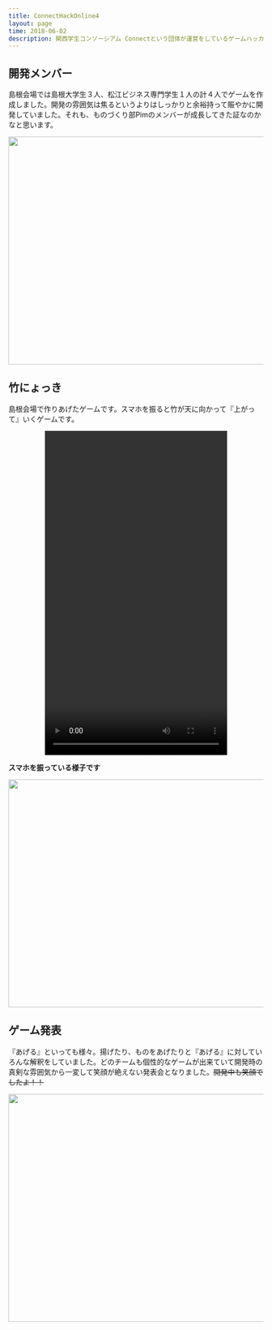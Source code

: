 ```yaml
---
title: ConnectHackOnline4
layout: page
time: 2018-06-02
description: 関西学生コンソーシアム Connectという団体が運営をしているゲームハッカソンです。オンラインでゲーム作成して、大学同士を繋げるイベントです。今回は「あげる」をテーマに５会場に集まる学生が思考を巡らせ奇想天外なゲームを作成しました。
---
```


## 開発メンバー
島根会場では島根大学生３人、松江ビジネス専門学生１人の計４人でゲームを作成しました。開発の雰囲気は焦るというよりはしっかりと余裕持って賑やかに開発していました。それも、ものづくり部Pimのメンバーが成長してきた証なのかなと思います。
<div style="text-align: center;">
<img src="{{ '/img/activity/2018-06-02-0.jpg' | prepend: site.baseurl | prepend: site.url }}" width="800" height="450" />
</div>

## 竹にょっき
島根会場で作りあげたゲームです。スマホを振ると竹が天に向かって『上がって』いくゲームです。
<div style="text-align: center;">
<video src="{{ '/img/activity/2018-06-02-0.mp4' | prepend: site.baseurl | prepend: site.url }}" width="360" height="640" controls></video>
</div>

**スマホを振っている様子です**
<div style="text-align: center;">
<img src="{{ '/img/activity/2018-06-02-1.jpg' | prepend: site.baseurl | prepend: site.url }}" width="800" height="450" />
</div>

## ゲーム発表
『あげる』といっても様々。揚げたり、ものをあげたりと『あげる』に対していろんな解釈をしていました。どのチームも個性的なゲームが出来ていて開発時の真剣な雰囲気から一変して笑顔が絶えない発表会となりました。~~開発中も笑顔でしたよ！！~~
<div style="text-align: center;">
<img src="{{ '/img/activity/2018-06-02-2.jpg' | prepend: site.baseurl | prepend: site.url }}" width="800" height="450" />
</div>
